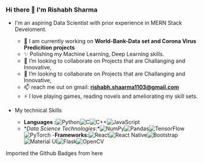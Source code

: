 ### Hi there 👋 I'm Rishabh Sharma

- I'm an aspiring Data Scientist with prior experience in MERN Stack Develoment.
     - 🔭 I am currently working on **World-Bank-Data set and Corona Virus Predicition projects**
     - ✨ Polishing my Machine Learning, Deep Learning skills.
     -  💬 I’m looking to collaborate on Projects that are Challanging and Innovative,
     - 💬 I’m looking to collaborate on Projects that are Challanging and Innovative,
     - 📫 reach me out on gmail: **rishabh.shaarma1103@gmail.com**
     - ⚡ I love playing games, reading novels and ameliorating my skill sets.

- My technical Skills
     - **Languages :**<img alt="Python" src="https://img.shields.io/badge/python-%2314354C.svg?&style=for-the-badge&logo=python&logoColor=white"/><img alt="C" src="https://img.shields.io/badge/c-%2300599C.svg?&style=for-the-badge&logo=c&logoColor=white"/><img alt="C++" src="https://img.shields.io/badge/c++-%2300599C.svg?&style=for-the-badge&logo=c%2B%2B&ogoColor=white"/><img alt="JavaScript" src="https://img.shields.io/badge/javascript-%23323330.svg?&style=for-the-badge&logo=javascript&logoColor=%23F7DF1E"/>
     - **Data Science Technologies*:*<img alt="NumPy" src="https://img.shields.io/badge/numpy-%23013243.svg?&style=for-the-badge&logo=numpy&logoColor=white" /><img alt="Pandas"      src="https://img.shields.io/badge/pandas-%23150458.svg?&style=for-the-badge&logo=pandas&logoColor=white" /><img alt="TensorFlow" src="https://img.shields.io/badge/TensorFlow-%23FF6F00.svg?&style=for-the-badge&logo=TensorFlow&logoColor=white" /><img alt="PyTorch" src="https://img.shields.io/badge/PyTorch-%23EE4C2C.svg?&style=for-the-badge&logo=PyTorch&logoColor=white" />
     -**Frameworks:**<img alt="React" src="https://img.shields.io/badge/react-%2320232a.svg?&style=for-the-badge&logo=react&logoColor=%2361DAFB"/><img alt="React Native" src="https://img.shields.io/badge/react_native-%2320232a.svg?&style=for-the-badge&logo=react&logoColor=%2361DAFB"/><img alt="Bootstrap" src="https://img.shields.io/badge/bootstrap-%23563D7C.svg?&style=for-the-badge&logo=bootstrap&logoColor=white"/><img alt="Material UI" src="https://img.shields.io/badge/materialui-%230081CB.svg?&style=for-the-badge&logo=material-ui&logoColor=white"/><img alt="Flask" src="https://img.shields.io/badge/flask-%23000.svg?&style=for-the-badge&logo=flask&logoColor=white"/><img alt="OpenCV" src="https://img.shields.io/badge/opencv-%23white.svg?&style=for-the-badge&logo=opencv&logoColor=white"/>

     

Imported the Github Badges from here 
